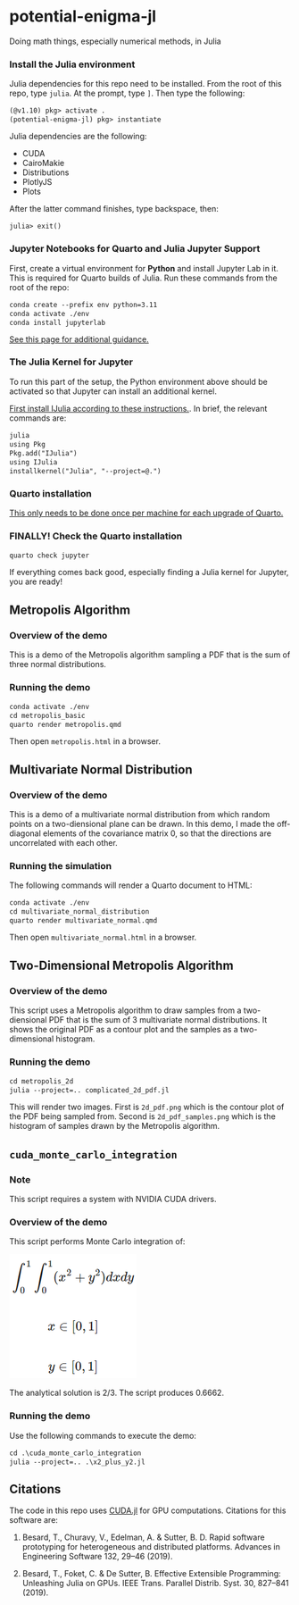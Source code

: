 # potential-enigma-jl
Doing math things, especially numerical methods, in Julia

### Install the Julia environment

Julia dependencies for this repo need to be installed. From the root of this repo, type `julia`. At the prompt, type `]`. Then type the following:

```
(@v1.10) pkg> activate .
(potential-enigma-jl) pkg> instantiate
```

Julia dependencies are the following:

- CUDA
- CairoMakie
- Distributions
- PlotlyJS
- Plots

After the latter command finishes, type backspace, then:

```
julia> exit()
```

### Jupyter Notebooks for Quarto and Julia Jupyter Support

First, create a virtual environment for **Python** and install Jupyter Lab in it. This is required for Quarto builds of Julia. Run these commands from the root of the repo:

```
conda create --prefix env python=3.11
conda activate ./env
conda install jupyterlab
```

[See this page for additional guidance.](https://quarto.org/docs/projects/virtual-environments.html)

### The Julia Kernel for Jupyter

To run this part of the setup, the Python environment above should be activated so that Jupyter can install an additional kernel.

[First install IJulia according to these instructions.](https://julialang.github.io/IJulia.jl/stable/manual/installation/). In brief, the relevant commands are:

```
julia
using Pkg
Pkg.add("IJulia")
using IJulia
installkernel("Julia", "--project=@.")
```

### Quarto installation

[This only needs to be done once per machine for each upgrade of Quarto.](https://quarto.org/docs/get-started/)

### FINALLY! Check the Quarto installation

```
quarto check jupyter
```

If everything comes back good, especially finding a Julia kernel for Jupyter, you are ready!

## Metropolis Algorithm

### Overview of the demo

This is a demo of the Metropolis algorithm sampling a PDF that is the sum of three normal distributions.

### Running the demo

```
conda activate ./env
cd metropolis_basic
quarto render metropolis.qmd
```

Then open `metropolis.html` in a browser.

## Multivariate Normal Distribution

### Overview of the demo

This is a demo of a multivariate normal distribution from which random points on a two-diensional plane can be drawn. In this demo, I made the off-diagonal elements of the covariance matrix 0, so that the directions are uncorrelated with each other.

### Running the simulation

The following commands will render a Quarto document to HTML:

```
conda activate ./env
cd multivariate_normal_distribution
quarto render multivariate_normal.qmd
```

Then open `multivariate_normal.html` in a browser.

## Two-Dimensional Metropolis Algorithm

### Overview of the demo

This script uses a Metropolis algorithm to draw samples from a two-diensional PDF that is the sum of 3 multivariate normal distributions. It shows the original PDF as a contour plot and the samples as a two-dimensional histogram.

### Running the demo

```
cd metropolis_2d
julia --project=.. complicated_2d_pdf.jl
```

This will render two images. First is `2d_pdf.png` which is the contour plot of the PDF being sampled from. Second is `2d_pdf_samples.png` which is the histogram of samples drawn by the Metropolis algorithm.

## `cuda_monte_carlo_integration`
### Note
This script requires a system with NVIDIA CUDA drivers.
### Overview of the demo
This script performs Monte Carlo integration of:

![Image of equations](images/eqn_1_x2_plus_y2.png "Eq. 1: A simple expression to integrate")

The analytical solution is 2/3. The script produces 0.6662.
### Running the demo
Use the following commands to execute the demo:
```
cd .\cuda_monte_carlo_integration
julia --project=.. .\x2_plus_y2.jl
```

## Citations

The code in this repo uses [CUDA.jl](https://cuda.juliagpu.org/v2.2/) for GPU computations. Citations for this software are:

1. Besard, T., Churavy, V., Edelman, A. & Sutter, B. D. Rapid software prototyping for heterogeneous and distributed platforms. Advances in Engineering Software 132, 29–46 (2019).

2. Besard, T., Foket, C. & De Sutter, B. Effective Extensible Programming: Unleashing Julia on GPUs. IEEE Trans. Parallel Distrib. Syst. 30, 827–841 (2019).

